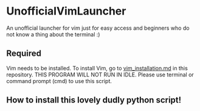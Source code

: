 # UnofficialVimLauncher
An unofficial launcher for vim just for easy access and beginners who do not know a thing about the terminal :)

## Required
Vim needs to be installed. To install Vim, go to [vim_installation.md](https://www.github.com/therealzakie/UnofficialVimLauncher/master/vim_installation.md) in this repository.
THIS PROGRAM WILL NOT RUN IN IDLE.
Please use terminal or command prompt (cmd) to use this script.
## How to install this lovely dudly python script!
